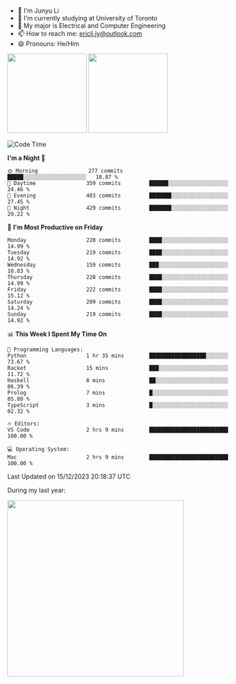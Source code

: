### 
- 👨 I'm Junyu Li
- 📖 I'm currently studying at University of Toronto
- 🌱 My major is Electrical and Computer Engineering
- 📫 How to reach me: ericli.jy@outlook.com
- 😄 Pronouns: He/Him

<p align="left">  
  <img height="180em" src="https://github-readme-stats-sigma-five-48.vercel.app/api?username=ericjyli&theme=tokyonight&show_icons=true&count_private=true&include_orgs=true" />
  <img height="180em" src="https://github-readme-stats-sigma-five-48.vercel.app/api/top-langs/?username=ericjyli&theme=tokyonight&count_private=true&include_orgs=true&include_orgs=true&layout=compact" />
</p>

<!--START_SECTION:waka-->
![Code Time](http://img.shields.io/badge/Code%20Time-370%20hrs%2035%20mins-blue)

**I'm a Night 🦉** 

```text
🌞 Morning                277 commits         █████░░░░░░░░░░░░░░░░░░░░   18.87 % 
🌆 Daytime                359 commits         ██████░░░░░░░░░░░░░░░░░░░   24.46 % 
🌃 Evening                403 commits         ███████░░░░░░░░░░░░░░░░░░   27.45 % 
🌙 Night                  429 commits         ███████░░░░░░░░░░░░░░░░░░   29.22 % 
```
📅 **I'm Most Productive on Friday** 

```text
Monday                   220 commits         ████░░░░░░░░░░░░░░░░░░░░░   14.99 % 
Tuesday                  219 commits         ████░░░░░░░░░░░░░░░░░░░░░   14.92 % 
Wednesday                159 commits         ███░░░░░░░░░░░░░░░░░░░░░░   10.83 % 
Thursday                 220 commits         ████░░░░░░░░░░░░░░░░░░░░░   14.99 % 
Friday                   222 commits         ████░░░░░░░░░░░░░░░░░░░░░   15.12 % 
Saturday                 209 commits         ████░░░░░░░░░░░░░░░░░░░░░   14.24 % 
Sunday                   219 commits         ████░░░░░░░░░░░░░░░░░░░░░   14.92 % 
```


📊 **This Week I Spent My Time On** 

```text
💬 Programming Languages: 
Python                   1 hr 35 mins        ██████████████████░░░░░░░   73.67 % 
Racket                   15 mins             ███░░░░░░░░░░░░░░░░░░░░░░   11.72 % 
Haskell                  8 mins              ██░░░░░░░░░░░░░░░░░░░░░░░   06.39 % 
Prolog                   7 mins              █░░░░░░░░░░░░░░░░░░░░░░░░   05.80 % 
TypeScript               3 mins              █░░░░░░░░░░░░░░░░░░░░░░░░   02.32 % 

🔥 Editors: 
VS Code                  2 hrs 9 mins        █████████████████████████   100.00 % 

💻 Operating System: 
Mac                      2 hrs 9 mins        █████████████████████████   100.00 % 
```


 Last Updated on 15/12/2023 20:18:37 UTC
<!--END_SECTION:waka-->

<p> During my last year: </p>
<img height="400em" src="https://github-readme-stats-git-master-ericjyli.vercel.app/api/wakatime?username=ericjyli&layout=compact&theme=tokyonight" />

<!--
Here are some ideas to get you started:

- 🔭 I’m currently working on ...
- 🌱 I’m currently learning ...
- 👯 I’m looking to collaborate on ...
- 🤔 I’m looking for help with ...
- 💬 Ask me about ...
- 📫 How to reach me: ...
- 😄 Pronouns: ...
- ⚡ Fun fact: ...
-->
